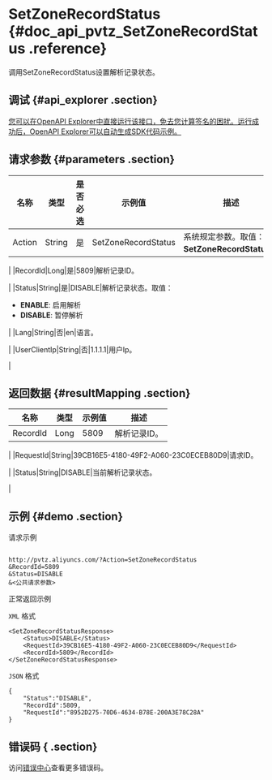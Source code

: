 # SetZoneRecordStatus {#doc_api_pvtz_SetZoneRecordStatus .reference}

调用SetZoneRecordStatus设置解析记录状态。

## 调试 {#api_explorer .section}

[您可以在OpenAPI Explorer中直接运行该接口，免去您计算签名的困扰。运行成功后，OpenAPI Explorer可以自动生成SDK代码示例。](https://api.aliyun.com/#product=pvtz&api=SetZoneRecordStatus&type=RPC&version=2018-01-01)

## 请求参数 {#parameters .section}

|名称|类型|是否必选|示例值|描述|
|--|--|----|---|--|
|Action|String|是|SetZoneRecordStatus|系统规定参数。取值：**SetZoneRecordStatus**。

 |
|RecordId|Long|是|5809|解析记录ID。

 |
|Status|String|是|DISABLE|解析记录状态。取值：

 -   **ENABLE**: 启用解析
-   **DISABLE**: 暂停解析

 |
|Lang|String|否|en|语言。

 |
|UserClientIp|String|否|1.1.1.1|用户Ip。

 |

## 返回数据 {#resultMapping .section}

|名称|类型|示例值|描述|
|--|--|---|--|
|RecordId|Long|5809|解析记录ID。

 |
|RequestId|String|39CB16E5-4180-49F2-A060-23C0ECEB80D9|请求ID。

 |
|Status|String|DISABLE|当前解析记录状态。

 |

## 示例 {#demo .section}

请求示例

``` {#request_demo}

http://pvtz.aliyuncs.com/?Action=SetZoneRecordStatus
&RecordId=5809
&Status=DISABLE
&<公共请求参数>

```

正常返回示例

`XML` 格式

``` {#xml_return_success_demo}
<SetZoneRecordStatusResponse>
    <Status>DISABLE</Status>
    <RequestId>39CB16E5-4180-49F2-A060-23C0ECEB80D9</RequestId>
    <RecordId>5809</RecordId>
</SetZoneRecordStatusResponse>
```

`JSON` 格式

``` {#json_return_success_demo}
{
	"Status":"DISABLE",
	"RecordId":5809,
	"RequestId":"8952D275-70D6-4634-B78E-200A3E78C28A"
}
```

## 错误码 { .section}

访问[错误中心](https://error-center.aliyun.com/status/product/pvtz)查看更多错误码。

